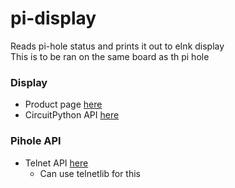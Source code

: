 # pi-display
Reads pi-hole status and prints it out to eInk display  
This is to be ran on the same board as th pi hole  

### Display
- Product page [here](https://www.adafruit.com/product/4687)
- CircuitPython API [here](https://github.com/adafruit/Adafruit_CircuitPython_EPD)

### Pihole API
- Telnet API [here](https://docs.pi-hole.net/ftldns/telnet-api/)
    - Can use telnetlib for this